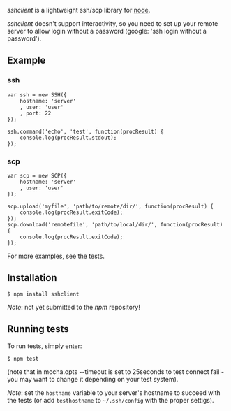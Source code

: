 _sshclient_ is a lightweight ssh/scp library for [node](http://nodejs.org).

_sshclient_ doesn't support interactivity, so you need to set up your remote server to allow login without a password
(google: 'ssh login without a password').

## Example

### ssh

	var ssh = new SSH({
		hostname: 'server'
		, user: 'user'
		, port: 22
	});

	ssh.command('echo', 'test', function(procResult) {
		console.log(procResult.stdout);
	});
	
### scp

	var scp = new SCP({
		hostname: 'server'
		, user: 'user'
	});
	
	scp.upload('myfile', 'path/to/remote/dir/', function(procResult) {
		console.log(procResult.exitCode);
	});
	scp.download('remotefile', 'path/to/local/dir/', function(procResult) {
		console.log(procResult.exitCode);
	});

For more examples, see the tests.

## Installation

	$ npm install sshclient

_Note_: not yet submitted to the _npm_ repository!

## Running tests

To run tests, simply enter:

	$ npm test

(note that in mocha.opts --timeout is set to 25seconds to test connect fail - you may want to change it depending on your test system).

_Note_: set the `hostname` variable to your server's hostname to succeed with the tests (or add `testhostname` to
`~/.ssh/config` with the proper settigs).